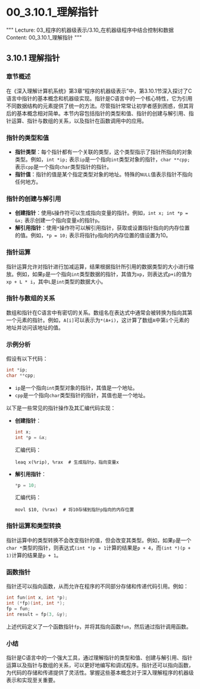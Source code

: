 # 00_3.10.1_理解指针

"""
Lecture: 03_程序的机器级表示/3.10_在机器级程序中结合控制和数据
Content: 00_3.10.1_理解指针
"""

## 3.10.1 理解指针

### 章节概述
在《深入理解计算机系统》第3章“程序的机器级表示”中，第3.10.1节深入探讨了C语言中指针的基本概念和机器级实现。指针是C语言中的一个核心特性，它为引用不同数据结构的元素提供了统一的方法。尽管指针常常让初学者感到困惑，但其背后的基本概念相对简单。本节内容包括指针的类型和值、指针的创建与解引用、指针运算、指针与数组的关系，以及指针在函数调用中的应用。

### 指针的类型和值
- **指针类型**：每个指针都有一个关联的类型，这个类型指示了指针所指向的对象类型。例如，`int *ip;` 表示`ip`是一个指向`int`类型对象的指针，`char **cpp;` 表示`cpp`是一个指向`char`类型指针的指针。
- **指针值**：指针的值是某个指定类型对象的地址。特殊的`NULL`值表示指针不指向任何地方。

### 指针的创建与解引用
- **创建指针**：使用`&`操作符可以生成指向变量的指针。例如，`int x; int *p = &x;` 表示创建一个指向变量`x`的指针`p`。
- **解引用指针**：使用`*`操作符可以解引用指针，获取或设置指针指向的内存位置的值。例如，`*p = 10;` 表示将指针`p`指向的内存位置的值设置为10。

### 指针运算
指针运算允许对指针进行加减运算，结果根据指针所引用的数据类型的大小进行缩放。例如，如果`p`是一个指向`int`类型数据的指针，其值为`xp`，则表达式`p+i`的值为`xp + L * i`，其中`L`是`int`类型的数据大小。

### 指针与数组的关系
数组和指针在C语言中有密切的关系。数组名在表达式中通常会被转换为指向其第一个元素的指针。例如，`A[i]`可以表示为`*(A+i)`，这计算了数组`A`中第`i`个元素的地址并访问该地址的值。

### 示例分析
假设有以下代码：
```c
int *ip;
char **cpp;
```
- `ip`是一个指向`int`类型对象的指针，其值是一个地址。
- `cpp`是一个指向`char`类型指针的指针，其值也是一个地址。

以下是一些常见的指针操作及其汇编代码实现：
- **创建指针**：
  ```c
  int x;
  int *p = &x;
  ```
  汇编代码：
  ```assembly
  leaq x(%rip), %rax  # 生成指针p，指向变量x
  ```

- **解引用指针**：
  ```c
  *p = 10;
  ```
  汇编代码：
  ```assembly
  movl $10, (%rax)  # 将10存储到指针p指向的内存位置
  ```

### 指针运算和类型转换
指针运算中的类型转换不会改变指针的值，但会改变其类型。例如，如果`p`是一个`char *`类型的指针，则表达式`(int *)p + 1`计算的结果是`p + 4`，而`(int *)(p + 1)`计算的结果是`p + 1`。

### 函数指针
指针还可以指向函数，从而允许在程序的不同部分存储和传递代码引用。例如：
```c
int fun(int x, int *p);
int (*fp)(int, int *);
fp = fun;
int result = fp(3, &y);
```
上述代码定义了一个函数指针`fp`，并将其指向函数`fun`，然后通过指针调用函数。

### 小结
指针是C语言中的一个强大工具，通过理解指针的类型和值、创建与解引用、指针运算以及指针与数组的关系，可以更好地编写和调试程序。指针还可以指向函数，为代码的存储和传递提供了灵活性。掌握这些基本概念对于深入理解程序的机器级表示和实现至关重要。